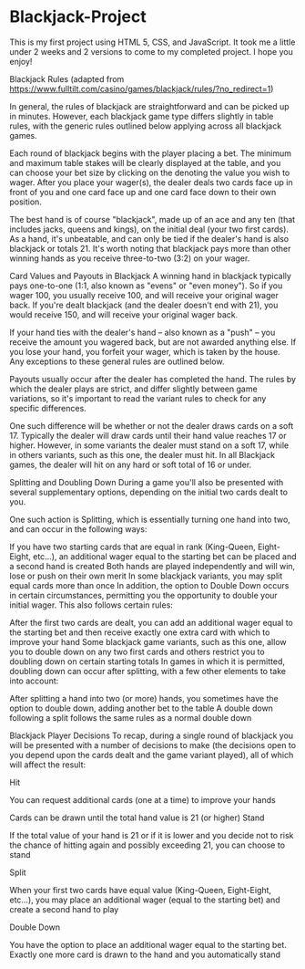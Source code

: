 # Blackjack-Project

This is my first project using HTML 5, CSS, and JavaScript. It took me a little under 2 weeks and 2 versions to come to my completed project. I hope you enjoy!

Blackjack Rules (adapted from https://www.fulltilt.com/casino/games/blackjack/rules/?no_redirect=1)

In general, the rules of blackjack are straightforward and can be picked up in minutes. However, each blackjack game type differs slightly in table rules, with the generic rules outlined below applying across all blackjack games.

Each round of blackjack begins with the player placing a bet. The minimum and maximum table stakes will be clearly displayed at the table, and you can choose your bet size by clicking on the denoting the value you wish to wager. After you place your wager(s), the dealer deals two cards face up in front of you and one card face up and one card face down to their own position.

The best hand is of course "blackjack", made up of an ace and any ten (that includes jacks, queens and kings), on the initial deal (your two first cards). As a hand, it's unbeatable, and can only be tied if the dealer's hand is also blackjack or totals 21. It's worth noting that blackjack pays more than other winning hands as you receive three-to-two (3:2) on your wager.

Card Values and Payouts in Blackjack
A winning hand in blackjack typically pays one-to-one (1:1, also known as "evens" or "even money"). So if you wager 100, you usually receive 100, and will receive your original wager back. If you're dealt blackjack (and the dealer doesn't end with 21), you would receive 150, and will receive your original wager back.

If your hand ties with the dealer's hand – also known as a "push" – you receive the amount you wagered back, but are not awarded anything else. If you lose your hand, you forfeit your wager, which is taken by the house. Any exceptions to these general rules are outlined below.

Payouts usually occur after the dealer has completed the hand. The rules by which the dealer plays are strict, and differ slightly between game variations, so it's important to read the variant rules to check for any specific differences.

One such difference will be whether or not the dealer draws cards on a soft 17. Typically the dealer will draw cards until their hand value reaches 17 or higher. However, in some variants the dealer must stand on a soft 17, while in others variants, such as this one, the dealer must hit. In all Blackjack games, the dealer will hit on any hard or soft total of 16 or under.

Splitting and Doubling Down
During a game you'll also be presented with several supplementary options, depending on the initial two cards dealt to you.

One such action is Splitting, which is essentially turning one hand into two, and can occur in the following ways:

If you have two starting cards that are equal in rank (King-Queen, Eight-Eight, etc…), an additional wager equal to the starting bet can be placed and a second hand is created
Both hands are played independently and will win, lose or push on their own merit
In some blackjack variants, you may split equal cards more than once
In addition, the option to Double Down occurs in certain circumstances, permitting you the opportunity to double your initial wager. This also follows certain rules:

After the first two cards are dealt, you can add an additional wager equal to the starting bet and then receive exactly one extra card with which to improve your hand
Some blackjack game variants, such as this one, allow you to double down on any two first cards and others restrict you to doubling down on certain starting totals
In games in which it is permitted, doubling down can occur after splitting, with a few other elements to take into account:

After splitting a hand into two (or more) hands, you sometimes have the option to double down, adding another bet to the table
A double down following a split follows the same rules as a normal double down

Blackjack Player Decisions
To recap, during a single round of blackjack you will be presented with a number of decisions to make (the decisions open to you depend upon the cards dealt and the game variant played), all of which will affect the result:

Hit

You can request additional cards (one at a time) to improve your hands

Cards can be drawn until the total hand value is 21 (or higher)
Stand

If the total value of your hand is 21 or if it is lower and you decide not to risk the chance of hitting again and possibly exceeding 21, you can choose to stand

Split

When your first two cards have equal value (King-Queen, Eight-Eight, etc…), you may place an additional wager (equal to the starting bet) and create a second hand to play

Double Down

You have the option to place an additional wager equal to the starting bet. Exactly one more card is drawn to the hand and you automatically stand
